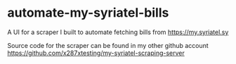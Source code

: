 # automate-my-syriatel-bills
A UI for a scraper I built to automate fetching bills from https://my.syriatel.sy

Source code for the scraper can be found in my other github account https://github.com/x287xtesting/my-syriatel-scraping-server 

